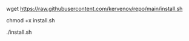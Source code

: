 wget https://raw.githubusercontent.com/kervenov/repo/main/install.sh

chmod +x install.sh

./install.sh
